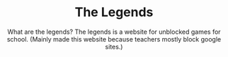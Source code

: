 <div align='center'>

# The Legends
What are the legends?
The legends is a website for unblocked games for school. (Mainly made this website because teachers mostly block google sites.)
</div>
